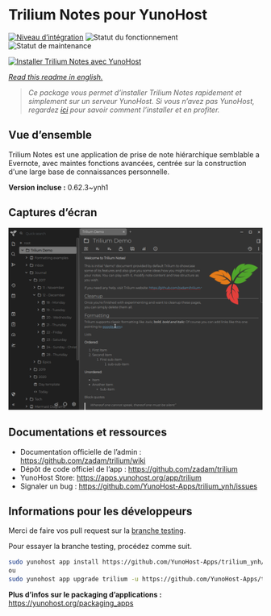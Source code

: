 <!--
N.B.: This README was automatically generated by https://github.com/YunoHost/apps/tree/master/tools/README-generator
It shall NOT be edited by hand.
-->

# Trilium Notes pour YunoHost

[![Niveau d’intégration](https://dash.yunohost.org/integration/trilium.svg)](https://dash.yunohost.org/appci/app/trilium) ![Statut du fonctionnement](https://ci-apps.yunohost.org/ci/badges/trilium.status.svg) ![Statut de maintenance](https://ci-apps.yunohost.org/ci/badges/trilium.maintain.svg)

[![Installer Trilium Notes avec YunoHost](https://install-app.yunohost.org/install-with-yunohost.svg)](https://install-app.yunohost.org/?app=trilium)

*[Read this readme in english.](./README.md)*

> *Ce package vous permet d’installer Trilium Notes rapidement et simplement sur un serveur YunoHost.
Si vous n’avez pas YunoHost, regardez [ici](https://yunohost.org/#/install) pour savoir comment l’installer et en profiter.*

## Vue d’ensemble

Trilium Notes est une application de prise de note hiérarchique semblable a Evernote, avec maintes fonctions avancées, centrée sur la construction d'une large base de connaissances personnelle.


**Version incluse :** 0.62.3~ynh1

## Captures d’écran

![Capture d’écran de Trilium Notes](./doc/screenshots/screenshot.png)

## Documentations et ressources

* Documentation officielle de l’admin : <https://github.com/zadam/trilium/wiki>
* Dépôt de code officiel de l’app : <https://github.com/zadam/trilium>
* YunoHost Store: <https://apps.yunohost.org/app/trilium>
* Signaler un bug : <https://github.com/YunoHost-Apps/trilium_ynh/issues>

## Informations pour les développeurs

Merci de faire vos pull request sur la [branche testing](https://github.com/YunoHost-Apps/trilium_ynh/tree/testing).

Pour essayer la branche testing, procédez comme suit.

``` bash
sudo yunohost app install https://github.com/YunoHost-Apps/trilium_ynh/tree/testing --debug
ou
sudo yunohost app upgrade trilium -u https://github.com/YunoHost-Apps/trilium_ynh/tree/testing --debug
```

**Plus d’infos sur le packaging d’applications :** <https://yunohost.org/packaging_apps>